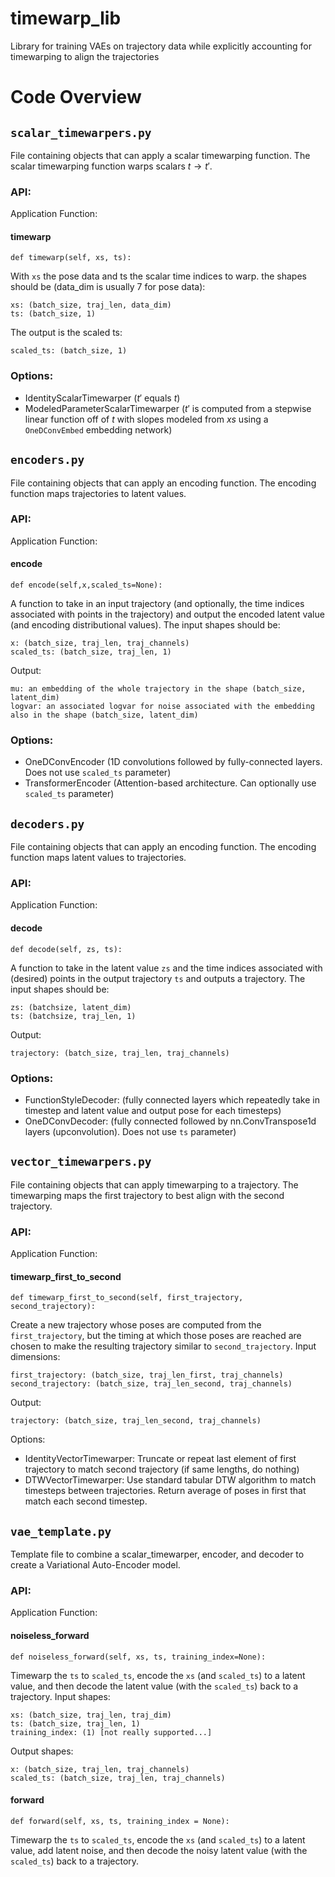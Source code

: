# timewarp_lib
Library for training VAEs on trajectory data while explicitly accounting for timewarping to align the trajectories


# Code Overview
## `scalar_timewarpers.py`
File containing objects that can apply a scalar timewarping function. The scalar timewarping function warps scalars $t \to t'$.

### API:

Application Function:
#### timewarp
```
def timewarp(self, xs, ts):
```
With `xs` the pose data and ts the scalar time indices to warp.
the shapes should be (data_dim is usually 7 for pose data):
```
xs: (batch_size, traj_len, data_dim)
ts: (batch_size, 1)
```
The output is the scaled ts:
```
scaled_ts: (batch_size, 1)
```

### Options:
* IdentityScalarTimewarper ($t'$ equals $t$)
* ModeledParameterScalarTimewarper ($t'$ is computed from a stepwise linear function off of $t$ with slopes modeled from $xs$ using a `OneDConvEmbed` embedding network)

## `encoders.py`
File containing objects that can apply an encoding function. The encoding function maps trajectories to latent values.

### API:
Application Function:
#### encode
```
def encode(self,x,scaled_ts=None):
```
A function to take in an input trajectory (and optionally, the time indices associated with points in the trajectory) and output the encoded latent value (and encoding distributional values).
The input shapes should be:
```
x: (batch_size, traj_len, traj_channels)
scaled_ts: (batch_size, traj_len, 1)
```
Output:
```
mu: an embedding of the whole trajectory in the shape (batch_size, latent_dim)
logvar: an associated logvar for noise associated with the embedding also in the shape (batch_size, latent_dim)
```
### Options:
* OneDConvEncoder (1D convolutions followed by fully-connected layers. Does not use `scaled_ts` parameter)
* TransformerEncoder (Attention-based architecture. Can optionally use `scaled_ts` parameter)

## `decoders.py`
File containing objects that can apply an encoding function. The encoding function maps latent values to trajectories.

### API:
Application Function:
#### decode
```
def decode(self, zs, ts):
```
A function to take in the latent value `zs` and the time indices associated with (desired) points in the output trajectory `ts` and outputs a trajectory.
The input shapes should be:
```
zs: (batchsize, latent_dim)
ts: (batchsize, traj_len, 1)
```
Output:
```
trajectory: (batch_size, traj_len, traj_channels)
```

### Options:
* FunctionStyleDecoder: (fully connected layers which repeatedly take in timestep and latent value and output pose for each timesteps)
* OneDConvDecoder: (fully connected followed by nn.ConvTranspose1d layers (upconvolution). Does not use `ts` parameter)

## `vector_timewarpers.py`
File containing objects that can apply timewarping to a trajectory. The timewarping maps the first trajectory to best align with the second trajectory.

### API:
Application Function:
#### timewarp_first_to_second
```
def timewarp_first_to_second(self, first_trajectory, second_trajectory):
```
Create a new trajectory whose poses are computed from the `first_trajectory`, but the timing at which those poses are reached are chosen to make the resulting trajectory similar to `second_trajectory`.
Input dimensions:
```
first_trajectory: (batch_size, traj_len_first, traj_channels)
second_trajectory: (batch_size, traj_len_second, traj_channels)
```
Output:
```
trajectory: (batch_size, traj_len_second, traj_channels)
```
Options:
* IdentityVectorTimewarper: Truncate or repeat last element of first trajectory to match second trajectory (if same lengths, do nothing)
* DTWVectorTimewarper: Use standard tabular DTW algorithm to match timesteps between trajectories. Return average of poses in first that match each second timestep.

## `vae_template.py`
Template file to combine a scalar_timewarper, encoder, and decoder to create a Variational Auto-Encoder model.

### API:
Application Function:

#### noiseless_forward
```
def noiseless_forward(self, xs, ts, training_index=None):
```
Timewarp the `ts` to `scaled_ts`, encode the `xs` (and `scaled_ts`) to a latent value, and then decode the latent value (with the `scaled_ts`) back to a trajectory.
Input shapes:
```
xs: (batch_size, traj_len, traj_dim)
ts: (batch_size, traj_len, 1)
training_index: (1) [not really supported...]
```
Output shapes:
```
x: (batch_size, traj_len, traj_channels)
scaled_ts: (batch_size, traj_len, traj_channels)
```
#### forward
```
def forward(self, xs, ts, training_index = None):
```
Timewarp the `ts` to `scaled_ts`, encode the `xs` (and `scaled_ts`) to a latent value, add latent noise, and then decode the noisy latent value (with the `scaled_ts`) back to a trajectory.

